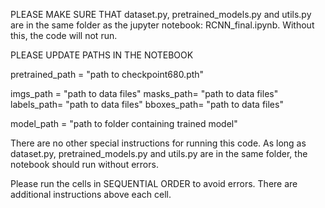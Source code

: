 PLEASE MAKE SURE THAT dataset.py, pretrained_models.py and utils.py are in the same folder as the jupyter notebook: RCNN_final.ipynb. Without this, the code will not run.


PLEASE UPDATE PATHS IN THE NOTEBOOK

pretrained_path = "path to checkpoint680.pth"

imgs_path = "path to data files"
masks_path= "path to data files"
labels_path= "path to data files"
bboxes_path= "path to data files"

model_path = "path to folder containing trained model"

 
There are no other special instructions for running this code. As long as dataset.py, pretrained_models.py and utils.py are in the same folder, the notebook should run without errors.

Please run the cells in SEQUENTIAL ORDER to avoid errors. There are additional instructions above each cell. 
